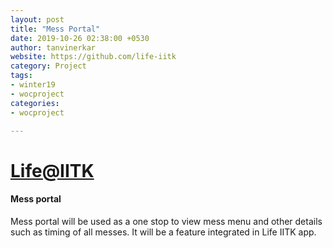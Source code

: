 ```yaml
---
layout: post
title: "Mess Portal"
date: 2019-10-26 02:38:00 +0530
author: tanvinerkar
website: https://github.com/life-iitk
category: Project
tags:
- winter19
- wocproject
categories:
- wocproject

---
```


# [Life@IITK](https://github.com/life-iitk)

#### Mess portal
 
 Mess portal will be used as a one stop to view mess menu and other details such as timing of all messes. It will be a feature integrated in Life IITK app.
